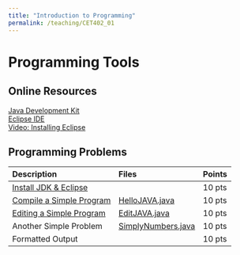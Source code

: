 ```yaml
---
title: "Introduction to Programming"
permalink: /teaching/CET402_01
---
```


# Programming Tools

## Online Resources
[Java Development Kit](https://www.oracle.com/technetwork/java/javase/downloads/jdk12-downloads-5295953.html)  
[Eclipse IDE](https://www.eclipse.org/oxygen/)  
[Video: Installing Eclipse](https://youtu.be/7pt_r5TgdLw)  

## Programming Problems

| Description              | Files                                                    | Points |
| :----------------------- | :------------------------------------------------------- | :----- |
| [Install JDK & Eclipse](/files/CET402/01_InstallJDKEclipse.pdf)|                                                          | 10 pts |
| [Compile a Simple Program](/files/CET402/01_CompileASimpleProgram.pdf) | [HelloJAVA.java](/files/CET402/HelloJAVA.java)           | 10 pts |
| [Editing a Simple Program](/files/CET402/01_EditingAsimpleProgram.pdf) | [EditJAVA.java](/files/CET402/EditJAVA.java)             | 10 pts |
| Another Simple Problem   | [SimplyNumbers.java](/files/CET402/SimplyNumbers01.java) | 10 pts |
| Formatted Output         |                                                          | 10 pts |

